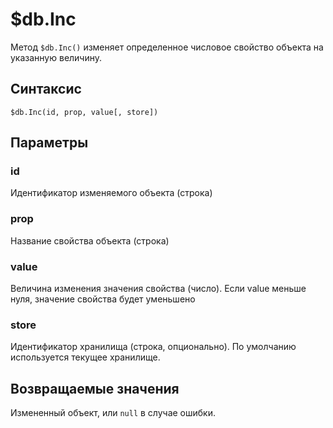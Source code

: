 # $db.Inc
Метод `$db.Inc()` изменяет определенное числовое свойство объекта на указанную величину.  

## Синтаксис  

```
$db.Inс(id, prop, value[, store])
```  

## Параметры

### id   
Идентификатор изменяемого объекта (строка)  

### prop  
Название свойства объекта (строка)  

### value
Величина изменения значения свойства (число). Если value меньше нуля, значение свойства будет уменьшено    

### store  
Идентификатор хранилища (строка, опционально). По умолчанию используется текущее хранилище.  

## Возвращаемые значения  
Измененный объект, или `null` в случае ошибки.
